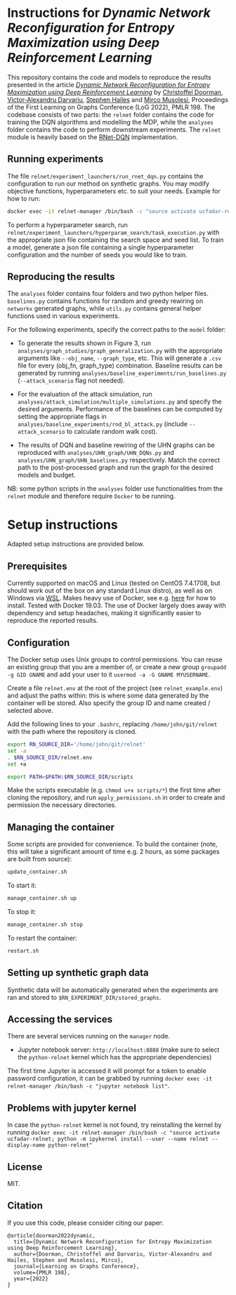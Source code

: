 # Instructions for *Dynamic Network Reconfiguration for Entropy Maximization using Deep Reinforcement Learning*

This repository contains the code and models to reproduce the results presented in the article [_Dynamic Network
Reconfiguration for Entropy Maximization using Deep Reinforcement Learning_](https://openreview.net/pdf?id=-vshFhHpKhX)
by [Christoffel Doorman](https://www.linkedin.com/in/christoffel-doorman-785902156/), [Victor-Alexandru Darvariu](https://victor.darvariu.me), [Stephen Hailes](http://www.cs.ucl.ac.uk/drupalpeople/S.Hailes.html)
and [Mirco Musolesi](https://mircomusolesi.org), Proceedings of the First Learning on Graphs Conference (LoG 2022), PMLR
198.
The codebase consists of two parts: the `relnet` folder contains the code for training the DQN algorithms and modelling
the MDP, while the `analyses` folder contains the code to perform downstream experiments. The `relnet` module is heavily
based
on the [RNet-DQN](https://github.com/VictorDarvariu/graph-construction-rl) implementation.

## Running experiments

The file `relnet/experiment_launchers/run_rnet_dqn.py` contains the configuration to run our method on synthetic graphs.
You may modify objective functions, hyperparameters etc. to suit your needs.
Example for how to run:

```bash
docker exec -it relnet-manager /bin/bash -c "source activate ucfadar-relnet && python relnet/experiment_launchers/run_rnet_dqn.py"
```

To perform a hyperparameter search, run `relnet/experiment_launchers/hyperparam_search/task_execution.py` with the
appropriate json file containing the search space and seed list. To train a model, generate a json file containing a
single hyperparameter configuration and the number of seeds you would like to train.

## Reproducing the results

The `analyses` folder contains four folders and two python helper files. `baselines.py` contains functions for random
and greedy rewiring on `networkx` generated graphs, while `utils.py` contains general helper functions used in various
experiments.

For the following experiments, specify the correct paths to the `model` folder:

- To generate the results shown in Figure 3, run `analyses/graph_studies/graph_generalization.py` with the appropriate
  arguments
  like `--obj_name`, `--graph_type`, etc. This will generate a `.csv` file for every (obj_fn, graph_type) combination.
  Baseline results can be generated by running `analyses/baseline_experiments/run_baselines.py` (`--attack_scenario`
  flag not needed).

- For the evaluation of the attack simulation, run `analyses/attack_simulation/multiple_simulations.py` and specify the
  desired arguments. Performance of the baselines can be computed by setting the appropriate flags
  in `analyses/baseline_experiments/rnd_bl_attack.py` (include `--attack_scenario` to calculate random walk cost).

- The results of DQN and baseline rewiring of the UHN graphs can be reproduced
  with `analyses/UHN_graph/UHN_DQNs.py` and `analyses/UHN_graph/UHN_baselines.py` respectively. Match the
  correct path to the post-processed graph and run the graph for the desired models and budget.

NB: some python scripts in the `analyses` folder use functionalities from the `relnet` module and therefore
require `Docker` to be running.

# Setup instructions

Adapted setup instructions are provided below.

## Prerequisites

Currently supported on macOS and Linux (tested on CentOS 7.4.1708, but should work out of the box on any standard Linux
distro), as well as on Windows via [WSL](https://docs.microsoft.com/en-us/windows/wsl/install-win10).
Makes heavy use of Docker, see e.g. [here](https://docs.docker.com/engine/install/) for how to install. Tested with
Docker 19.03. The use of Docker largely does away with dependency and setup headaches, making it significantly easier to
reproduce the reported results.

## Configuration

The Docker setup uses Unix groups to control permissions. You can reuse an existing group that you are a member of, or
create a new group `groupadd -g GID GNAME` and add your user to it `usermod -a -G GNAME MYUSERNAME`.

Create a file `relnet.env` at the root of the project (see `relnet_example.env`) and adjust the paths within: this is
where some data generated by the container will be stored. Also specify the group ID and name created / selected above.

Add the following lines to your `.bashrc`, replacing `/home/john/git/relnet` with the path where the repository is
cloned.

```bash
export RN_SOURCE_DIR='/home/john/git/relnet'
set -a
. $RN_SOURCE_DIR/relnet.env
set +a

export PATH=$PATH:$RN_SOURCE_DIR/scripts
```

Make the scripts executable (e.g. `chmod u+x scripts/*`) the first time after cloning the repository, and
run `apply_permissions.sh` in order to create and permission the necessary directories.

## Managing the container

Some scripts are provided for convenience. To build the container (note, this will take a significant amount of time
e.g. 2 hours, as some packages are built from source):

```bash
update_container.sh
```

To start it:

```bash
manage_container.sh up
```

To stop it:

```bash
manage_container.sh stop
```

To restart the container:

```bash
restart.sh
```

## Setting up synthetic graph data

Synthetic data will be automatically generated when the experiments are ran and stored
to `$RN_EXPERIMENT_DIR/stored_graphs`.

## Accessing the services

There are several services running on the `manager` node.

- Jupyter notebook server: `http://localhost:8888` (make sure to select the `python-relnet` kernel which has the
  appropriate dependencies)

The first time Jupyter is accessed it will prompt for a token to enable password configuration, it can be grabbed by
running `docker exec -it relnet-manager /bin/bash -c "jupyter notebook list"`.

## Problems with jupyter kernel

In case the `python-relnet` kernel is not found, try reinstalling the kernel by
running `docker exec -it relnet-manager /bin/bash -c "source activate ucfadar-relnet; python -m ipykernel install --user --name relnet --display-name python-relnet"`

## License

MIT.

## Citation

If you use this code, please consider citing our paper:

```
@article{doorman2022dynamic, 
  title={Dynamic Network Reconfiguration for Entropy Maximization using Deep Reinforcement Learning}, 
  author={Doorman, Christoffel and Darvariu, Victor-Alexandru and Hailes, Stephen and Musolesi, Mirco}, 
  journal={Learning on Graphs Conference},
  volume={PMLR 198},
  year={2022}
}